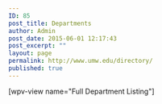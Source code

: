 ```yaml
---
ID: 85
post_title: Departments
author: Admin
post_date: 2015-06-01 12:17:43
post_excerpt: ""
layout: page
permalink: http://www.umw.edu/directory/
published: true
---
```

[wpv-view name="Full Department Listing"]